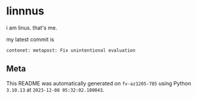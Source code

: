 # linnnus

i am linus. that's me.

my latest commit is

```
contenet: metapost: Fix unintentional evaluation
```

## Meta

This README was automatically generated on `fv-az1205-785` using Python
`3.10.13` at `2023-12-08 05:32:02.180043`.
